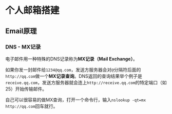 # 个人邮箱搭建

## Email原理

### DNS - MX记录

电子邮件用一种特殊的DNS记录称为**MX记录（Mail Exchange）**。

如果你发一封邮件给`1234@qq.com`，发送方服务器会对`@`分隔符后面的`http://qq.com`做一个**MX记录查询**。DNS返回的查询结果举个例子是`receive.qq.com`，发送方服务器就会连上`http://receive.qq.com`的特定端口（如25）开始传输邮件。

自己可以很容易的做MX查询，打开一个命令行，输入`nslookup -qt=mx http://qq.com`回车就行。



  


